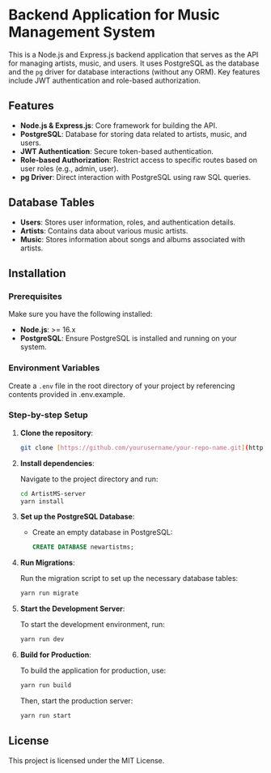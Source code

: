 # Backend Application for Music Management System

This is a Node.js and Express.js backend application that serves as the API for managing artists, music, and users. It uses PostgreSQL as the database and the `pg` driver for database interactions (without any ORM). Key features include JWT authentication and role-based authorization.

## Features

- **Node.js & Express.js**: Core framework for building the API.
- **PostgreSQL**: Database for storing data related to artists, music, and users.
- **JWT Authentication**: Secure token-based authentication.
- **Role-based Authorization**: Restrict access to specific routes based on user roles (e.g., admin, user).
- **pg Driver**: Direct interaction with PostgreSQL using raw SQL queries.

## Database Tables

- **Users**: Stores user information, roles, and authentication details.
- **Artists**: Contains data about various music artists.
- **Music**: Stores information about songs and albums associated with artists.

## Installation

### Prerequisites

Make sure you have the following installed:

- **Node.js**: >= 16.x
- **PostgreSQL**: Ensure PostgreSQL is installed and running on your system.

### Environment Variables

Create a `.env` file in the root directory of your project by referencing contents provided in .env.example.


### Step-by-step Setup

1. **Clone the repository**:

    ```bash
    git clone [https://github.com/yourusername/your-repo-name.git](https://github.com/dhiransapkota45/ArtistMS-server.git)
    ```

2. **Install dependencies**:

    Navigate to the project directory and run:

    ```bash
    cd ArtistMS-server
    yarn install
    ```

3. **Set up the PostgreSQL Database**:

    - Create an empty database in PostgreSQL:
    
        ```sql
        CREATE DATABASE newartistms;
        ```

4. **Run Migrations**:

    Run the migration script to set up the necessary database tables:

    ```bash
    yarn run migrate
    ```

5. **Start the Development Server**:

    To start the development environment, run:

    ```bash
    yarn run dev
    ```

6. **Build for Production**:

    To build the application for production, use:

    ```bash
    yarn run build
    ```

    Then, start the production server:

    ```bash
    yarn run start
    ```

## License

This project is licensed under the MIT License.


